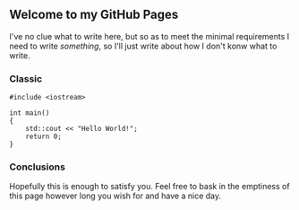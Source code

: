 ## Welcome to my GitHub Pages

I've no clue what to write here, but so as to meet the minimal requirements I need to write _something_, so I'll just write about how I don't konw what to write.

### Classic
```
#include <iostream>

int main()
{
    std::cout << "Hello World!";
    return 0;
}
```
### Conclusions
Hopefully this is enough to satisfy you. Feel free to bask in the emptiness of this page however long you wish for and have a nice day.



